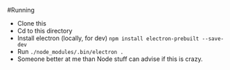 #Running
* Clone this
* Cd to this directory
* Install electron (locally, for dev)
``` npm install electron-prebuilt --save-dev ```
* Run
``` ./node_modules/.bin/electron . ```
* Someone better at me than Node stuff can advise if this is crazy.